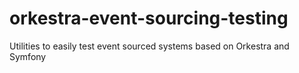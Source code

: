 # orkestra-event-sourcing-testing
Utilities to easily test event sourced systems based on Orkestra and Symfony
